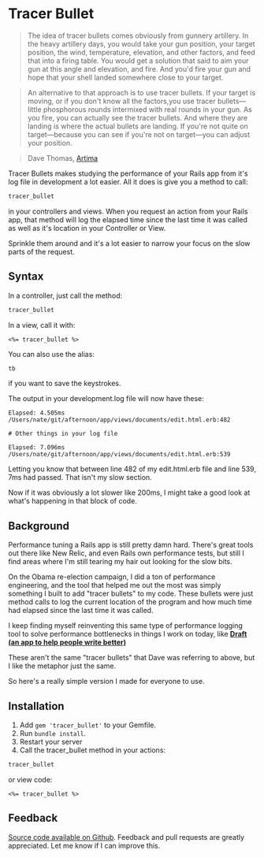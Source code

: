 Tracer Bullet
===========

> The idea of tracer bullets comes obviously from gunnery artillery. In the heavy artillery days, you would take your gun position, your target position, the wind, temperature, elevation, and other factors, and feed that into a firing table. You would get a solution that said to aim your gun at this angle and elevation, and fire. And you'd fire your gun and hope that your shell landed somewhere close to your target.

> An alternative to that approach is to use tracer bullets. If your target is moving, or if you don't know all the factors,you use tracer bullets—little phosphorous rounds intermixed with real rounds in your gun. As you fire, you can actually see the tracer bullets. And where they are landing is where the actual bullets are landing. If you're not quite on target—because you can see if you're not on target—you can adjust your position.

> Dave Thomas, [Artima](http://www.artima.com/intv/tracer.html)

Tracer Bullets makes studying the performance of your Rails app from it's log file in development a lot easier. All it does is give you a method to call:

```ruby
tracer_bullet
```

in your controllers and views. When you request an action from your Rails app, that method will log the elapsed time since the last time it was called as well as it's location in your Controller or View. 

Sprinkle them around and it's a lot easier to narrow your focus on the slow parts of the request.

## Syntax

In a controller, just call the method:  

```ruby
tracer_bullet
```

In a view, call it with: 

```erb
<%= tracer_bullet %>
```

You can also use the alias: 

```ruby
tb
```

if you want to save the keystrokes. 

The output in your development.log file will now have these: 

```
Elapsed: 4.505ms /Users/nate/git/afternoon/app/views/documents/edit.html.erb:482

# Other things in your log file

Elapsed: 7.096ms /Users/nate/git/afternoon/app/views/documents/edit.html.erb:539
```

Letting you know that between line 482 of my edit.html.erb file and line 539, 7ms had passed. That isn't my slow section. 

Now if it was obviously a lot slower like 200ms, I might take a good look at what's happening in that block of code. 

## Background

Performance tuning a Rails app is still pretty damn hard. There's great tools out there like New Relic, and even Rails own performance tests, but still I find areas where I'm still tearing my hair out looking for the slow bits. 

On the Obama re-election campaign, I did a ton of performance engineering, and the tool that helped me out the most was simply something I built to add "tracer bullets" to my code. These bullets were just method calls to log the current location of the program and how much time had elapsed since the last time it was called. 

I keep finding myself reinventing this same type of performance logging tool to solve performance bottlenecks in things I work on today, like **[Draft (an app to help people write better)](http://draftin.com)** 

These aren't the same "tracer bullets" that Dave was referring to above, but I like the metaphor just the same. 

So here's a really simple version I made for everyone to use. 

Installation
------------

1. Add `gem 'tracer_bullet'` to your Gemfile.
2. Run `bundle install`.
3. Restart your server
4. Call the tracer_bullet method in your actions:

```ruby
tracer_bullet
```

or view code:

```erb
<%= tracer_bullet %>
```


Feedback
--------
[Source code available on Github](https://github.com/n8/tracer_bullet). Feedback and pull requests are greatly appreciated.  Let me know if I can improve this.



